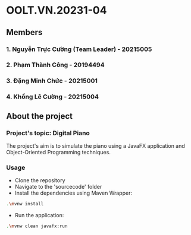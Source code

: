 # OOLT.VN.20231-04
## Members
### 1. Nguyễn Trực Cường (Team Leader) - 20215005
### 2. Phạm Thành Công - 20194494
### 3. Đặng Minh Chức - 20215001
### 4. Khổng Lê Cường - 20215004
## About the project
### Project's topic: Digital Piano
The project's aim is to simulate the piano using a JavaFX application and Object-Oriented Programming techniques.
### Usage
- Clone the repository
- Navigate to the 'sourcecode' folder
- Install the dependencies using Maven Wrapper:
```sh
.\mvnw install
```
- Run the application:
```sh
.\mvnw clean javafx:run
```

